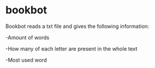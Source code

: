 # bookbot
Bookbot reads a txt file and gives the following information:

-Amount of words

-How many of each letter are present in the whole text

-Most used word
